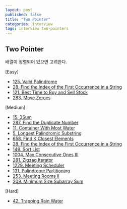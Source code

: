 ```yaml
---
layout: post
published: false
title: "Two Pointer"
categories: interview
tags: interview two-pointers
---
```


## Two Pointer

배열이 정렬되어 있으면 고려한다.

[Easy]
- [125. Valid Palindrome](https://leetcode.com/problems/valid-palindrome/)
- [28. Find the Index of the First Occurrence in a String](https://leetcode.com/problems/find-the-index-of-the-first-occurrence-in-a-string/)
- [121. Best Time to Buy and Sell Stock](https://leetcode.com/problems/best-time-to-buy-and-sell-stock/)
- [283. Move Zeroes](https://leetcode.com/problems/move-zeroes/)

[Medium]
- [15. 3Sum](https://leetcode.com/problems/3sum/)
- [287. Find the Duplicate Number](https://leetcode.com/problems/find-the-duplicate-number/)
- [11. Container With Most Water](https://leetcode.com/problems/container-with-most-water/)
- [5. Longest Palindromic Substring](https://leetcode.com/problems/longest-palindromic-substring)
- [658. Find K Closest Elements](https://leetcode.com/problems/find-k-closest-elements/)
- [28. Find the Index of the First Occurrence in a String](https://leetcode.com/problems/find-the-index-of-the-first-occurrence-in-a-string/)
- [148. Sort List](https://leetcode.com/problems/sort-list/)
- [1004. Max Consecutive Ones III](https://leetcode.com/problems/max-consecutive-ones-iii/)
- [281. Zigzag Iterator](https://leetcode.com/problems/zigzag-iterator/)
- [1229. Meeting Scheduler](https://leetcode.com/problems/meeting-scheduler/)
- [131. Palindrome Partitioning](https://leetcode.com/problems/palindrome-partitioning/)
- [253. Meeting Rooms II](https://leetcode.com/problems/meeting-rooms-ii/)
- [209. Minimum Size Subarray Sum](https://leetcode.com/problems/minimum-size-subarray-sum/)

[Hard]
- [42. Trapping Rain Water](https://leetcode.com/problems/trapping-rain-water)